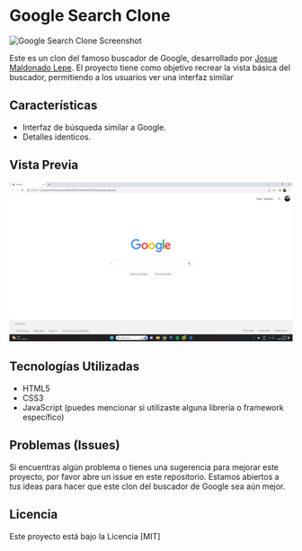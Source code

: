 # Google Search Clone

![Google Search Clone Screenshot](https://chat.openai.com/url_de_la_imagen)

Este es un clon del famoso buscador de Google, desarrollado por [Josue Maldonado Lepe](https://jos-mlp.github.io/). El proyecto tiene como objetivo recrear la vista básica del buscador, permitiendo a los usuarios ver una interfaz similar

## Características

-   Interfaz de búsqueda similar a Google.
-   Detalles identicos.


## Vista Previa

![Captura de pantalla 1](img/captura.png)

## Tecnologías Utilizadas

-   HTML5
-   CSS3
-   JavaScript (puedes mencionar si utilizaste alguna librería o framework específico)



## Problemas (Issues)

Si encuentras algún problema o tienes una sugerencia para mejorar este proyecto, por favor abre un issue en este repositorio. Estamos abiertos a tus ideas para hacer que este clon del buscador de Google sea aún mejor.

## Licencia

Este proyecto está bajo la Licencia [MIT]